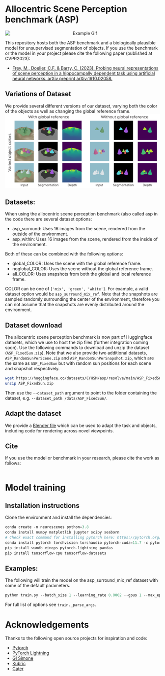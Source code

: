 # Allocentric Scene Perception benchmark (ASP)
<p align="center">
  <img src="./media/asp_gif.gif" alt="Example Gif" style="display:block; margin:auto;">
</p>

This repository hosts both the ASP benchmark and a biologically plausible model for unsupervised segmentation of objects. If you use the benchmark or the model in your project please cite the following paper (published at CVPR2023):

- [Frey, M., Doeller, C.F. & Barry, C. (2023).
 Probing neural representations of scene perception in a hippocampally dependent task using artificial neural networks. arXiv preprint arXiv:1910.02058.]()

## Variations of Dataset
We provide several different versions of our dataset, varying both the color of the objects as well as changing the global reference frame. 
![ASP overview](media/asp_overview.png)

## Datasets:
When using the allocentric scene perception benchmark (also called asp in the code there are several dataset options: 
 - asp_surround: Uses 16 images from the scene, rendered from the outside of the environment. 
 - asp_within: Uses 16 images from the scene, rendered from the inside of the environment.

Both of these can be combined with the following options: 
 - global_COLOR: Uses the scene with the global reference frame. 
 - noglobal_COLOR: Uses the scene without the global reference frame.
 - all_COLOR: Uses snapshots from both the global and local reference frame.

COLOR can be one of `['mix', 'green', 'white']`. For example, a valid dataset option would be `asp_surround_mix_ref`. Note that the snapshots are sampled randomly surrounding the center of the environment, therefore you can not assume that the snapshots are evenly distributed around the environment.

## Dataset download

The allocentric scene perception benchmark is now part of Huggingface datasets, which we use to host the zip files (further integration coming soon). Use the following commands to download and unzip the dataset (`ASP_FixedSun.zip`). Note that we also provide two additional datasets, `ASP_RandomSunPerScene.zip` and `ASP_RandomSunPerSnapshot.zip`, which are the same as `ASP_FixedSun` but with random sun positions for each scene and snapshot respectively.

``` bash
wget https://huggingface.co/datasets/CYHSM/asp/resolve/main/ASP_FixedSun.zip
unzip ASP_FixedSun.zip
```
Then use the `--dataset_path` argument to point to the folder containing the dataset, e.g. `--dataset_path /data/ASP_FixedSun/`.

## Adapt the dataset

We provide a [Blender file](blender/asp.blend) which can be used to adapt the task and objects, including code for rendering across novel viewpoints. 

## Cite
If you use the model or benchmark in your research, please cite the work as follows: 
```

```

# Model training

## Installation instructions
Clone the environment and install the dependencies:

``` python
conda create -n neuroscenes python=3.8
conda install numpy matplotlib jupyter scipy seaborn
# Check exact command for installing pytorch here: https://pytorch.org/get-started/locally/
conda install pytorch torchvision torchaudio pytorch-cuda=11.7 -c pytorch -c nvidia
pip install wandb einops pytorch-lightning pandas
pip install tensorflow-cpu tensorflow-datasets
```

## Examples: 
The following will train the model on the asp_surround_mix_ref dataset with some of the default parameters. 
``` python
python train.py --batch_size 1 --learning_rate 0.0002 --gpus 1 --max_epochs -1 --dataset=asp_surround_mix_ref --name=asp_example1 --num_timesteps 6 --p_loss 2 --l1o_weight 0 --l1f_weight 0 --K_down 10 --transformer_layers=1 --wandb_logging=False --project='Example1' --dataset_path /data/ASP_FixedSun/
```

For full list of options see `train._parse_args`. 

# Acknowledgements
Thanks to the following open source projects for inspiration and code: 
- [Pytorch](https://pytorch.org/)
- [PyTorch Lightning](https://pytorch-lightning.readthedocs.io/en/stable/index.html)
- [GI Simone](https://gitlab.com/generally-intelligent/simone)
- [Kubric](https://github.com/google-research/kubric)
- [Cater](https://rohitgirdhar.github.io/CATER/)